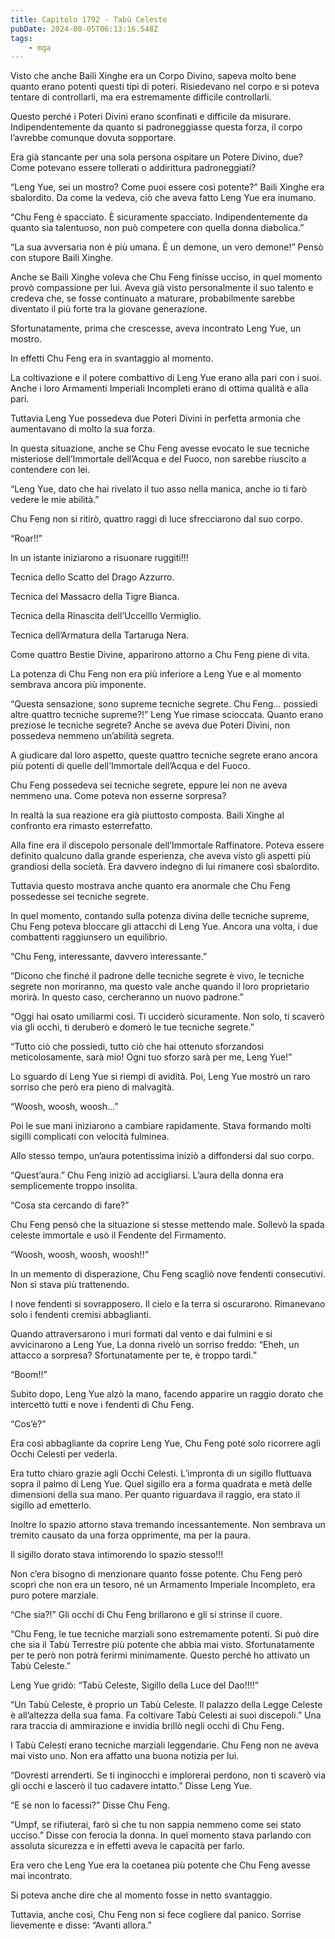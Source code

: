 ```yaml
---
title: Capitolo 1792 - Tabù Celeste
pubDate: 2024-08-05T06:13:16.548Z
tags:
    - mga
---
```



Visto che anche Baili Xinghe era un Corpo Divino, sapeva molto bene quanto erano potenti questi tipi di poteri. Risiedevano nel corpo e si poteva tentare di controllarli, ma era estremamente difficile controllarli.


Questo perché i Poteri Divini erano sconfinati e difficile da misurare. Indipendentemente da quanto si padroneggiasse questa forza, il corpo l’avrebbe comunque dovuta sopportare.


Era già stancante per una sola persona ospitare un Potere Divino, due? Come potevano essere tollerati o addirittura padroneggiati?


“Leng Yue, sei un mostro? Come puoi essere così potente?” Baili Xinghe era sbalordito. Da come la vedeva, ciò che aveva fatto Leng Yue era inumano.

“Chu Feng è spacciato. È sicuramente spacciato. Indipendentemente da quanto sia talentuoso, non può competere con quella donna diabolica.”

“La sua avversaria non è più umana. È un demone, un vero demone!” Pensò con stupore Baili Xinghe.


Anche se Baili Xinghe voleva che Chu Feng finisse ucciso, in quel momento provò compassione per lui. Aveva già visto personalmente il suo talento e credeva che, se fosse continuato a maturare, probabilmente sarebbe diventato il più forte tra la giovane generazione.


Sfortunatamente, prima che crescesse, aveva incontrato Leng Yue, un mostro.


In effetti Chu Feng era in svantaggio al momento.

La coltivazione e il potere combattivo di Leng Yue erano alla pari con i suoi. Anche i loro Armamenti Imperiali Incompleti erano di ottima qualità e alla pari.


Tuttavia Leng Yue possedeva due Poteri Divini in perfetta armonia che aumentavano di molto la sua forza.


In questa situazione, anche se Chu Feng avesse evocato le sue tecniche misteriose dell’Immortale dell’Acqua e del Fuoco, non sarebbe riuscito a contendere con lei.

“Leng Yue, dato che hai rivelato il tuo asso nella manica, anche io ti farò vedere le mie abilità.”

Chu Feng non si ritirò, quattro raggi di luce sfrecciarono dal suo corpo.

“Roar!!”


In un istante iniziarono a risuonare ruggiti!!!


Tecnica dello Scatto del Drago Azzurro.

Tecnica del Massacro della Tigre Bianca.


Tecnica della Rinascita dell’Uccelllo Vermiglio.


Tecnica dell’Armatura della Tartaruga Nera.


Come quattro Bestie Divine, apparirono attorno a Chu Feng piene di vita.


La potenza di Chu Feng non era più inferiore a Leng Yue e al momento sembrava ancora più imponente.

“Questa sensazione, sono supreme tecniche segrete. Chu Feng… possiedi altre quattro tecniche supreme?!” Leng Yue rimase scioccata. Quanto erano preziose le tecniche segrete? Anche se aveva due Poteri Divini, non possedeva nemmeno un’abilità segreta.


A giudicare dal loro aspetto, queste quattro tecniche segrete erano ancora più potenti di quelle dell’Immortale dell’Acqua e del Fuoco.


Chu Feng possedeva sei tecniche segrete, eppure lei non ne aveva nemmeno una. Come poteva non esserne sorpresa?


In realtà la sua reazione era già piuttosto composta. Baili Xinghe al confronto era rimasto esterrefatto.


Alla fine era il discepolo personale dell’Immortale Raffinatore. Poteva essere definito qualcuno dalla grande esperienza, che aveva visto gli aspetti più grandiosi della società. Era davvero indegno di lui rimanere così sbalordito.


Tuttavia questo mostrava anche quanto era anormale che Chu Feng possedesse sei tecniche segrete.


In quel momento, contando sulla potenza divina delle tecniche supreme, Chu Feng poteva bloccare gli attacchi di Leng Yue. Ancora una volta, i due combattenti raggiunsero un equilibrio.


“Chu Feng, interessante, davvero interessante.”


“Dicono che finché il padrone delle tecniche segrete è vivo, le tecniche segrete non moriranno, ma questo vale anche quando il loro proprietario morirà. In questo caso, cercheranno un nuovo padrone.”


“Oggi hai osato umiliarmi così. Ti ucciderò sicuramente. Non solo, ti scaverò via gli occhi, ti deruberò e domerò le tue tecniche segrete.”

“Tutto ciò che possiedi, tutto ciò che hai ottenuto sforzandosi meticolosamente, sarà mio! Ogni tuo sforzo sarà per me, Leng Yue!”


Lo sguardo di Leng Yue si riempì di avidità. Poi, Leng Yue mostrò un raro sorriso che però era pieno di malvagità.


“Woosh, woosh, woosh…”


Poi le sue mani iniziarono a cambiare rapidamente. Stava formando molti sigilli complicati con velocità fulminea.


Allo stesso tempo, un’aura potentissima iniziò a diffondersi dal suo corpo.


“Quest’aura.” Chu Feng iniziò ad accigliarsi. L’aura della donna era semplicemente troppo insolita.

“Cosa sta cercando di fare?”


Chu Feng pensò che la situazione si stesse mettendo male. Sollevò la spada celeste immortale e usò il Fendente del Firmamento.

“Woosh, woosh, woosh, woosh!!”


In un memento di disperazione, Chu Feng scagliò nove fendenti consecutivi. Non si stava più trattenendo.


I nove fendenti si sovrapposero. Il cielo e la terra si oscurarono. Rimanevano solo i fendenti cremisi abbaglianti.


Quando attraversarono i muri formati dal vento e dai fulmini e si avvicinarono a Leng Yue, La donna rivelò un sorriso freddo: “Eheh, un attacco a sorpresa? Sfortunatamente per te, è troppo tardi.”


“Boom!!”


Subito dopo, Leng Yue alzò la mano, facendo apparire un raggio dorato che intercettò tutti e nove i fendenti di Chu Feng.


“Cos’è?”


Era così abbagliante da coprire Leng Yue, Chu Feng poté solo ricorrere agli Occhi Celesti per vederla.


Era tutto chiaro grazie agli Occhi Celesti. L’impronta di un sigillo fluttuava sopra il palmo di Leng Yue. Quel sigillo era a forma quadrata e metà delle dimensioni della sua mano. Per quanto riguardava il raggio, era stato il sigillo ad emetterlo.


Inoltre lo spazio attorno stava tremando incessantemente. Non sembrava un tremito causato da una forza opprimente, ma per la paura.


Il sigillo dorato stava intimorendo lo spazio stesso!!!


Non c’era bisogno di menzionare quanto fosse potente. Chu Feng però scoprì che non era un tesoro, né un Armamento Imperiale Incompleto, era puro potere marziale.

“Che sia?!” Gli occhi di Chu Feng brillarono e gli si strinse il cuore.


“Chu Feng, le tue tecniche marziali sono estremamente potenti. Si può dire che sia il Tabù Terrestre più potente che abbia mai visto. Sfortunatamente per te però non potrà ferirmi minimamente. Questo perché ho attivato un Tabù Celeste.”


Leng Yue gridò: “Tabù Celeste, Sigillo della Luce del Dao!!!!”


“Un Tabù Celeste, è proprio un Tabù Celeste. Il palazzo della Legge Celeste è all’altezza della sua fama. Fa coltivare Tabù Celesti ai suoi discepoli.” Una rara traccia di ammirazione e invidia brillò negli occhi di Chu Feng.


I Tabù Celesti erano tecniche marziali leggendarie. Chu Feng non ne aveva mai visto uno. Non era affatto una buona notizia per lui.

“Dovresti arrenderti. Se ti inginocchi e implorerai perdono, non ti scaverò via gli occhi e lascerò il tuo cadavere intatto.” Disse Leng Yue.

“E se non lo facessi?” Disse Chu Feng.


“Umpf, se rifiuterai, farò sì che tu non sappia nemmeno come sei stato ucciso.” Disse con ferocia la donna. In quel momento stava parlando con assoluta sicurezza e in effetti aveva le capacità per farlo.


Era vero che Leng Yue era la coetanea più potente che Chu Feng avesse mai incontrato.


Si poteva anche dire che al momento fosse in netto svantaggio.


Tuttavia, anche così, Chu Feng non si fece cogliere dal panico. Sorrise lievemente e disse: “Avanti allora.”



